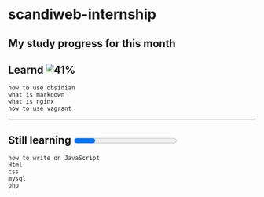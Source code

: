 # scandiweb-internship
My study progress for this month
---

## Learnd ![41%](https://progress-bar.xyz/41)
```learnd
how to use obsidian
what is markdown
what is nginx
how to use vagrant
```
---

## Still learning <progress>
```still learning
how to write on JavaScript
Html
css
mysql
php
```
